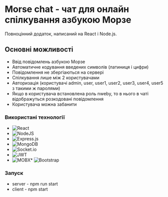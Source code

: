 # Morse chat - чат для онлайн спілкування азбукою Морзе

Повноцінний додаток, написаний на React і Node.js.

## Основні можливості

* Ввід повідомлень азбукою Морзе
* Автоматичне кодування введених символів (латиниця і цифри)
* Повідомлення не збергіаються на сервері
* Спілкування лише між 2 користувачами
* Авторизація (користувачі admin, user, user1, user2, user3, user4, user5 з такими ж паролями)
* Якщо в користувача встановлена роль nweby, то в нього в чаті відображуться розкодовані повідомлення 
* Користувача можна забанити

### Використані технології
* ![React](https://img.shields.io/badge/react-%2320232a.svg?style=for-the-badge&logo=react&logoColor=%2361DAFB)
* ![NodeJS](https://img.shields.io/badge/node.js-6DA55F?style=for-the-badge&logo=node.js&logoColor=white) 
* ![Express.js](https://img.shields.io/badge/express.js-%23404d59.svg?style=for-the-badge&logo=express&logoColor=%2361DAFB)
* ![MongoDB](https://img.shields.io/badge/MongoDB-%234ea94b.svg?style=for-the-badge&logo=mongodb&logoColor=white)
* ![Socket.io](https://img.shields.io/badge/Socket.io-black?style=for-the-badge&logo=socket.io&badgeColor=010101)
* ![JWT](https://img.shields.io/badge/JWT-black?style=for-the-badge&logo=JSON%20web%20tokens)
* ![MOBX](https://img.shields.io/badge/-MOBX-yellowgreen)* ![Bootstrap](https://img.shields.io/badge/bootstrap-%23563D7C.svg?style=for-the-badge&logo=bootstrap&logoColor=white)

### Запуск
* server - npm run start
* client - npm start
